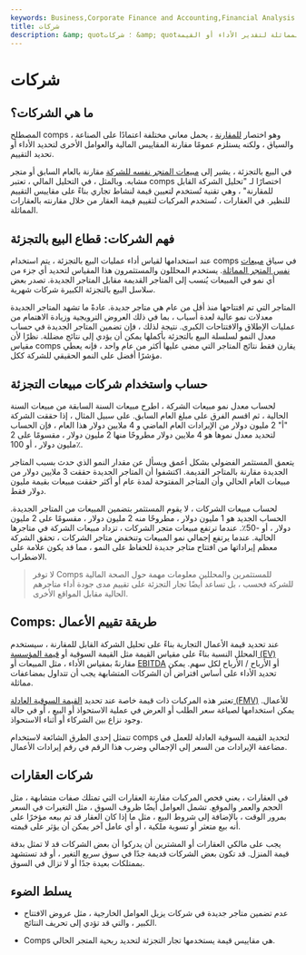 ```yaml
---
keywords: Business,Corporate Finance and Accounting,Financial Analysis
title: شركات
description: &amp; quot؛ شركات &amp; quot؛ يشير إلى مقارنة الأعمال التجارية أو أرقام المبيعات أو الخصائص المماثلة لتقدير الأداء أو القيمة.
---
```


# شركات
## ما هي الشركات؟

المصطلح comps ، وهو اختصار [للمقارنة](/comparables) ، يحمل معاني مختلفة اعتمادًا على الصناعة والسياق ، ولكنه يستلزم عمومًا مقارنة المقاييس المالية والعوامل الأخرى لتحديد الأداء أو تحديد التقييم.

في البيع بالتجزئة ، يشير إلى [مبيعات المتجر نفسه للشركة](/samestoresales) مقارنة بالعام السابق أو متجر مشابه. وبالمثل ، في التحليل المالي ، تعتبر comps اختصارًا لـ "تحليل الشركة القابل للمقارنة" ، وهي تقنية تُستخدم لتعيين قيمة لنشاط تجاري بناءً على مقاييس التقييم للنظير. في العقارات ، تُستخدم المركبات لتقييم قيمة العقار من خلال مقارنته بالعقارات المماثلة.

## فهم الشركات: قطاع البيع بالتجزئة

عند استخدامها لقياس أداء عمليات البيع بالتجزئة ، يتم استخدام comps في سياق [مبيعات نفس المتجر المماثلة](/comparable-store-sales). يستخدم المحللون والمستثمرون هذا المقياس لتحديد أي جزء من أي نمو في المبيعات يُنسب إلى المتاجر القديمة مقابل المتاجر الجديدة. تصدر بعض سلاسل البيع بالتجزئة الكبيرة شركات شهرية.

المتاجر التي تم افتتاحها منذ أقل من عام هي متاجر جديدة. عادةً ما تشهد المتاجر الجديدة معدلات نمو عالية لعدة أسباب ، بما في ذلك العروض الترويجية وزيادة الاهتمام من عمليات الإطلاق والافتتاحات الكبرى. نتيجة لذلك ، فإن تضمين المتاجر الجديدة في حساب معدل النمو لسلسلة البيع بالتجزئة بأكملها يمكن أن يؤدي إلى نتائج مضللة. نظرًا لأن مقياس comps يقارن فقط نتائج المتاجر التي مضى عليها أكثر من عام واحد ، فإنه يعطي مؤشرًا أفضل على النمو الحقيقي للشركة ككل.

## حساب واستخدام شركات مبيعات التجزئة

لحساب معدل نمو مبيعات الشركة ، اطرح مبيعات السنة السابقة من مبيعات السنة الحالية ، ثم اقسم الفرق على مبلغ العام السابق. على سبيل المثال ، إذا حققت الشركة "أ" 2 مليون دولار من الإيرادات العام الماضي و 4 ملايين دولار هذا العام ، فإن الحساب لتحديد معدل نموها هو 4 ملايين دولار مطروحًا منها 2 مليون دولار ، مقسومًا على 2 مليون دولار ، أو 100٪.

يتعمق المستثمر الفضولي بشكل أعمق ويسأل عن مقدار النمو الذي حدث بسبب المتاجر الجديدة مقارنة بالمتاجر القديمة. اكتشفوا أن المتاجر الجديدة حققت 3 ملايين دولار من مبيعات العام الحالي وأن المتاجر المفتوحة لمدة عام أو أكثر حققت مبيعات بقيمة مليون دولار فقط.

لحساب مبيعات الشركات ، لا يقوم المستثمر بتضمين المبيعات من المتاجر الجديدة. الحساب الجديد هو 1 مليون دولار ، مطروحًا منه 2 مليون دولار ، مقسومًا على 2 مليون دولار ، أو -50٪. عندما ترتفع مبيعات متجر الشركات ، تزداد مبيعات الشركة في متاجرها الحالية. عندما يرتفع إجمالي نمو المبيعات وتنخفض متاجر الشركات ، تحقق الشركة معظم إيراداتها من افتتاح متاجر جديدة للحفاظ على النمو ، مما قد يكون علامة على الاضطراب.

> لا توفر Comps للمستثمرين والمحللين معلومات مهمة حول الصحة المالية للشركة فحسب ، بل تساعد أيضًا تجار التجزئة على تقييم مدى جودة أداء متاجرهم الحالية مقابل المواقع الأخرى.

>

## Comps: طريقة تقييم الأعمال

عند تحديد قيمة الأعمال التجارية بناءً على تحليل الشركة القابل للمقارنة ، سيستخدم المحلل النسبة بناءً على مقياس القيمة مثل القيمة السوقية أو [قيمة المؤسسة (EV)](/enterprisevalue) مقارنةً بمقياس الأداء ، مثل المبيعات أو [EBITDA](/adjusted-ebitda) أو الأرباح / الأرباح لكل سهم. يمكن تحديد الأداء على أساس افتراض أن الشركات المتشابهة يجب أن تتداول بمضاعفات مماثلة.

تعتبر هذه المركبات ذات قيمة خاصة عند تحديد [القيمة السوقية العادلة (FMV)](/fairmarketvalue) للأعمال. يمكن استخدامها لصياغة سعر الطلب أو العرض في عملية الاستحواذ أو البيع ، أو في حالة وجود نزاع بين الشركاء أو أثناء الاستحواذ.

تتمثل إحدى الطرق الشائعة لاستخدام comps لتحديد القيمة السوقية العادلة للعمل في مضاعفة الإيرادات من السعر إلى الإجمالي وضرب هذا الرقم في رقم إيرادات الأعمال.

## شركات العقارات

في العقارات ، يعني فحص المركبات مقارنة العقارات التي تمتلك صفات متشابهة ، مثل الحجم والعمر والموقع. تشمل العوامل أيضًا ظروف السوق ، مثل التغيرات في السعر بمرور الوقت ، بالإضافة إلى شروط البيع ، مثل ما إذا كان العقار قد تم بيعه مؤخرًا على أنه بيع متعثر أو تسوية ملكية ، أو أي عامل آخر يمكن أن يؤثر على قيمته.

يجب على مالكي العقارات أو المشترين أن يدركوا أن بعض الشركات قد لا تمثل بدقة قيمة المنزل. قد تكون بعض الشركات قديمة جدًا في سوق سريع التغير ، أو قد تستشهد بممتلكات بعيدة جدًا أو لا تزال في السوق.

## يسلط الضوء

- عدم تضمين متاجر جديدة في شركات يزيل العوامل الخارجية ، مثل عروض الافتتاح الكبير ، والتي قد تؤدي إلى تحريف النتائج.

- Comps هي مقاييس قيمة يستخدمها تجار التجزئة لتحديد ربحية المتجر الحالي.

